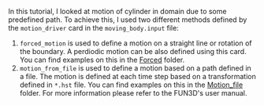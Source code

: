 In this tutorial, I looked at motion of cylinder in domain due to some predefined path. To achieve this, I used two different methods defined by the `motion_driver` card in the `moving_body.input` file:
1. `forced_motion` is used to define a motion on a straight line or rotation of the boundary. A perdiodic motion can be also defined using this card. You can find examples on this in the [Forced](www.google.com) folder.
2. `motion_from_file` is used to define a motion based on a path defined in a file. The motion is defined at each time step based on a transformation defined in `*.hst` file. You can find examples on this in the [Motion_file](www.google.com) folder. For more information please refer to the FUN3D's user manual.
